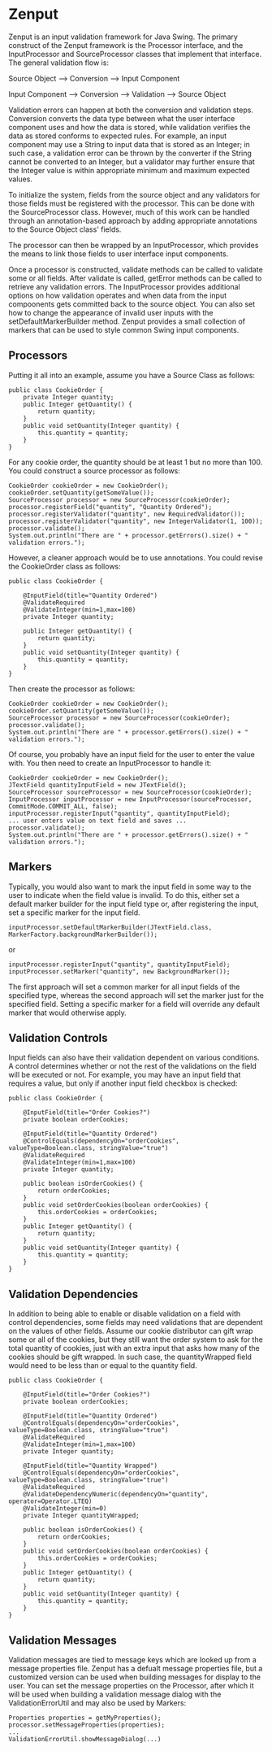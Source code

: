 # Zenput

Zenput is an input validation framework for Java Swing.  The primary construct of the Zenput framework is the Processor interface, and the InputProcessor and SourceProcessor classes that implement that interface.  The general validation flow is:

Source Object --> Conversion --> Input Component

Input Component --> Conversion --> Validation --> Source Object

Validation errors can happen at both the conversion and validation steps.  Conversion converts the data type between what the user interface component uses and how the data is stored, while validation verifies the data as stored conforms to expected rules.  For example, an input component may use a String to input data that is stored as an Integer; in such case, a validation error can be thrown by the converter if the String cannot be converted to an Integer, but a validator may further ensure that the Integer value is within appropriate minimum and maximum expected values.

To initialize the system, fields from the source object and any validators for those fields must be registered with the processor.  This can be done with the SourceProcessor class.  However, much of this work can be handled through an annotation-based approach by adding appropriate annotations to the Source Object class' fields.

The processor can then be wrapped by an InputProcessor, which provides the means to link those fields to user interface input components.

Once a processor is constructed, validate methods can be called to validate some or all fields.  After validate is called, getError methods can be called to retrieve any validation errors.  The InputProcessor provides additional options on how validation operates and when data from the input compoonents gets committed back to the source object.  You can also set how to change the appearance of invalid user inputs with the setDefaultMarkerBuilder method.  Zenput provides a small collection of markers that can be used to style common Swing input components.

## Processors

Putting it all into an example, assume you have a Source Class as follows:

	public class CookieOrder {
		private Integer quantity;
		public Integer getQuantity() {
			return quantity;
		}
		public void setQuantity(Integer quantity) {
			this.quantity = quantity;
		}
	}	

For any cookie order, the quantity should be at least 1 but no more than 100.  You could construct a source processor as follows:

	CookieOrder cookieOrder = new CookieOrder();
	cookieOrder.setQuantity(getSomeValue());
	SourceProcessor processor = new SourceProcessor(cookieOrder);
	processor.registerField("quantity", "Quantity Ordered");
	processor.registerValidator("quantity", new RequiredValidator());
	processor.registerValidator("quantity", new IntegerValidator(1, 100));
	processor.validate();
	System.out.println("There are " + processor.getErrors().size() + " validation errors.");

However, a cleaner approach would be to use annotations.  You could revise the CookieOrder class as follows:

	public class CookieOrder {
	
		@InputField(title="Quantity Ordered")
		@ValidateRequired
		@ValidateInteger(min=1,max=100)
		private Integer quantity;
	
		public Integer getQuantity() {
			return quantity;
		}
		public void setQuantity(Integer quantity) {
			this.quantity = quantity;
		}
	}
	
Then create the processor as follows:

	CookieOrder cookieOrder = new CookieOrder();
	cookieOrder.setQuantity(getSomeValue());
	SourceProcessor processor = new SourceProcessor(cookieOrder);
	processor.validate();
	System.out.println("There are " + processor.getErrors().size() + " validation errors.");
	
Of course, you probably have an input field for the user to enter the value with.  You then need to create an InputProcessor to handle it:

	CookieOrder cookieOrder = new CookieOrder();
	JTextField quantityInputField = new JTextField();
	SourceProcessor sourceProcessor = new SourceProcessor(cookieOrder);
	InputProcessor inputProcessor = new InputProcessor(sourceProcessor, CommitMode.COMMIT_ALL, false);
	inputProcessor.registerInput("quantity", quantityInputField);
	... user enters value on text field and saves ...
	processor.validate();
	System.out.println("There are " + processor.getErrors().size() + " validation errors.");

## Markers

Typically, you would also want to mark the input field in some way to the user to indicate when the field value is invalid.  To do this, either set a default marker builder for the input field type or, after registering the input, set a specific marker for the input field.

	inputProcessor.setDefaultMarkerBuilder(JTextField.class, MarkerFactory.backgroundMarkerBuilder());

or

	inputProcessor.registerInput("quantity", quantityInputField);
	inputProcessor.setMarker("quantity", new BackgroundMarker());
	
The first approach will set a common marker for all input fields of the specified type, whereas the second approach will set the marker just for the specified field.  Setting a specific marker for a field will override any default marker that would otherwise apply.

## Validation Controls

Input fields can also have their validation dependent on various conditions. A control determines whether or not the rest of the validations on the field will be executed or not.  For example, you may have an input field that requires a value, but only if another input field checkbox is checked:

	public class CookieOrder {
	
		@InputField(title="Order Cookies?")
		private boolean orderCookies;
		
		@InputField(title="Quantity Ordered")
		@ControlEquals(dependencyOn="orderCookies", valueType=Boolean.class, stringValue="true")
		@ValidateRequired
		@ValidateInteger(min=1,max=100)
		private Integer quantity;
		
		public boolean isOrderCookies() {
			return orderCookies;
		}
		public void setOrderCookies(boolean orderCookies) {
			this.orderCookies = orderCookies;
		}
		public Integer getQuantity() {
			return quantity;
		}
		public void setQuantity(Integer quantity) {
			this.quantity = quantity;
		}
	}	 

## Validation Dependencies

In addition to being able to enable or disable validation on a field with control dependencies, some fields may need validations that are dependent on the values of other fields.  Assume our cookie distributor can gift wrap some or all of the cookies, but they still want the order system to ask for the total quantity of cookies, just with an extra input that asks how many of the cookies should be gift wrapped.  In such case, the quantityWrapped field would need to be less than or equal to the quantity field.

	public class CookieOrder {
	
		@InputField(title="Order Cookies?")
		private boolean orderCookies;
		
		@InputField(title="Quantity Ordered")
		@ControlEquals(dependencyOn="orderCookies", valueType=Boolean.class, stringValue="true")
		@ValidateRequired
		@ValidateInteger(min=1,max=100)
		private Integer quantity;
		
		@InputField(title="Quantity Wrapped")
		@ControlEquals(dependencyOn="orderCookies", valueType=Boolean.class, stringValue="true")
		@ValidateRequired
		@ValidateDependencyNumeric(dependencyOn="quantity", operator=Operator.LTEQ)
		@ValidateInteger(min=0)		
		private Integer quantityWrapped;
		
		public boolean isOrderCookies() {
			return orderCookies;
		}
		public void setOrderCookies(boolean orderCookies) {
			this.orderCookies = orderCookies;
		}
		public Integer getQuantity() {
			return quantity;
		}
		public void setQuantity(Integer quantity) {
			this.quantity = quantity;
		}
	}

## Validation Messages

Validation messages are tied to message keys which are looked up from a message properties file.  Zenput has a defualt message properties file, but a customized version can be used when building messages for display to the user.  You can set the message properties on the Processor, after which it will be used when building a validation message dialog with the ValidationErrorUtil and may also be used by Markers:

	Properties properties = getMyProperties();
	processor.setMessageProperties(properties);
	...
	ValidationErrorUtil.showMessageDialog(...)


